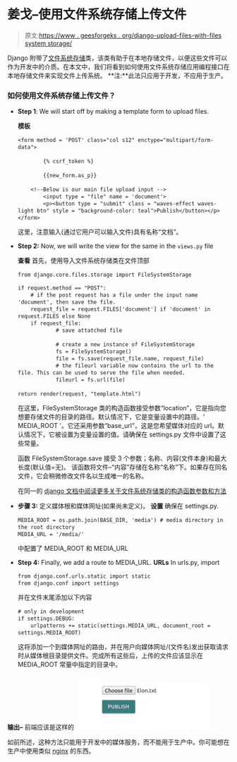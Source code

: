 # 姜戈–使用文件系统存储上传文件

> 原文:[https://www . geesforgeks . org/django-upload-files-with-files system storage/](https://www.geeksforgeeks.org/django-upload-files-with-filesystemstorage/)

Django 附带了[文件系统存储](https://docs.djangoproject.com/en/2.2/ref/files/storage/#django.core.files.storage.FileSystemStorage)类，该类有助于在本地存储文件，以便这些文件可以作为开发中的介质。在本文中，我们将看到如何使用文件系统存储应用编程接口在本地存储文件来实现文件上传系统。
**注:**此法只应用于开发，不应用于生产。

### 如何使用文件系统存储上传文件？

*   **Step 1**: We will start off by making a template form to upload files.

    **模板**

    ```
    <form method = 'POST' class="col s12" enctype="multipart/form-data">

            {% csrf_token %}

            {{new_form.as_p}}

        <!--Below is our main file upload input -->
            <input type = "file" name = 'document'>
            <p><button type = "submit" class = "waves-effect waves-light btn" style = "background-color: teal">Publish</button></p>
    </form>
    ```

    这里，注意输入(通过它用户可以输入文件)具有名称“文档”。

*   **Step 2:** Now, we will write the view for the same in the `views.py` file

    **查看**
    首先，使用导入文件系统存储类在文件顶部

    ```
    from django.core.files.storage import FileSystemStorage
    ```

    ```
    if request.method == "POST":
        # if the post request has a file under the input name 'document', then save the file.
        request_file = request.FILES['document'] if 'document' in request.FILES else None
        if request_file:
                # save attatched file

                # create a new instance of FileSystemStorage
                fs = FileSystemStorage()
                file = fs.save(request_file.name, request_file)
                # the fileurl variable now contains the url to the file. This can be used to serve the file when needed.
                fileurl = fs.url(file)

    return render(request, "template.html")
    ```

    在这里，FileSystemStorage 类的构造函数接受参数“location”，它是指向您想要存储文件的目录的路径。默认情况下，它是变量设置中的路径。' MEDIA_ROOT '。它还采用参数“base_url”，这是您希望媒体对应的 url。默认情况下，它被设置为变量设置的值。请确保在 settings.py 文件中设置了这些常量。

    函数 FileSystemStorage.save 接受 3 个参数；名称、内容(文件本身)和最大长度(默认值=无)。
    该函数将文件–“内容”存储在名称“名称”下。如果存在同名文件，它会稍微修改文件名以生成唯一的名称。

    在同一的 [django 文档中阅读更多关于文件系统存储类的构造函数参数和方法](https://docs.djangoproject.com/en/2.2/ref/files/storage/#django.core.files.storage.FileSystemStorage)

*   **步骤 3:** 定义媒体根和媒体网址(如果尚未定义)。
    **设置**
    确保在 settings.py.

    ```
    MEDIA_ROOT = os.path.join(BASE_DIR, 'media') # media directory in the root directory
    MEDIA_URL = '/media/'
    ```

    中配置了 MEDIA_ROOT 和 MEDIA_URL
*   **Step 4:** Finally, we add a route to MEDIA_URL.
    **URLs**
    In urls.py, import

    ```
    from django.conf.urls.static import static
    from django.conf import settings
    ```

    并在文件末尾添加以下内容

    ```
    # only in development
    if settings.DEBUG:
        urlpatterns += static(settings.MEDIA_URL, document_root = settings.MEDIA_ROOT)
    ```

    这将添加一个到媒体网址的路由，并在用户向媒体网址/(文件名)发出获取请求时从媒体根目录提供文件。完成所有这些后，上传的文件应该显示在 MEDIA_ROOT 常量中指定的目录中。

**输出–**
前端应该是这样的
![](img/57703a67d5cf0204f592ccdcd9f48dcb.png)

如前所述，这种方法只能用于开发中的媒体服务，而不能用于生产中。你可能想在生产中使用类似 [nginx](https://www.nginx.com/) 的东西。